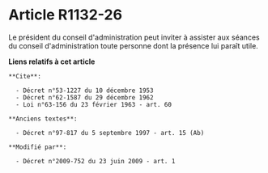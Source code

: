 # Article R1132-26

Le président du conseil d'administration peut inviter à assister aux séances du conseil d'administration toute personne dont
la présence lui paraît utile.

**Liens relatifs à cet article**

	**Cite**:

	  - Décret n°53-1227 du 10 décembre 1953
	  - Décret n°62-1587 du 29 décembre 1962
	  - Loi n°63-156 du 23 février 1963 - art. 60

	**Anciens textes**:

	  - Décret n°97-817 du 5 septembre 1997 - art. 15 (Ab)

	**Modifié par**:

	  - Décret n°2009-752 du 23 juin 2009 - art. 1
